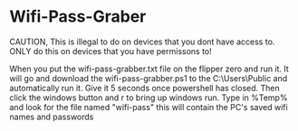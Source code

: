 # Wifi-Pass-Graber

CAUTION, This is illegal to do on devices that you dont have access to. ONLY do this on devices that you have permissons to!

When you put the wifi-pass-grabber.txt file on the flipper zero and run it. It will go and download the wifi-pass-grabber.ps1 to the C:\Users\Public and automatically run it. Give it 5 seconds once powershell has closed. Then click the windows button and r to bring up windows run. Type in %Temp% and look for the file named "wifi-pass" this will contain the PC's saved wifi names and passwords
